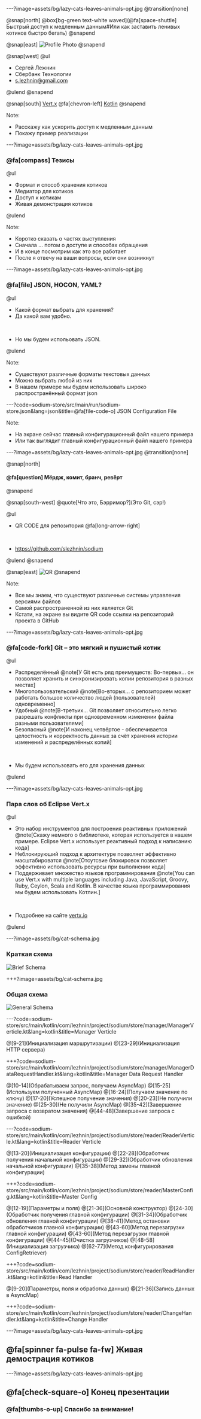---?image=assets/bg/lazy-cats-leaves-animals-opt.jpg
@transition[none]

@snap[north]
@box[bg-green text-white waved](@fa[space-shuttle] Быстрый доступ к медленным данным​#Или как заставить ленивых  котиков  быстро бегать​)
@snapend

@snap[east]
![Profile Photo](assets/profile_photo_2.jpg)
@snapend

@snap[west]
@ul[](false)

- Сергей Лежнин
- Сбербанк Технологии
- [s.lezhnin@gmail.com](mailto:s.lezhnin@gmail.com)

@ulend
@snapend

@snap[south]
[Vert.x](https://vertx.io) @fa[chevron-left] [Kotlin](https://kotlinlang.org)
@snapend

Note:

- Расскажу как ускорить доступ к медленным данным
- Покажу пример реализации

---?image=assets/bg/lazy-cats-leaves-animals-opt.jpg
### @fa[compass] Тезисы​

@ul

- Формат и способ хранения котиков​
- Медиатор для котиков​
- Доступ к котикам​
- Живая демонстрация котиков

@ulend

Note:

- Коротко сказать о частях выступления
- Сначала ... потом о доступе и способах обращения
- И в конце посмотрим как это все работает
- После я отвечу на ваши вопросы, если они возникнут

---?image=assets/bg/lazy-cats-leaves-animals-opt.jpg
### @fa[file] JSON, HOCON, YAML?​

@ul

- Какой формат выбрать для хранения?
- Да какой вам удобно.

<br>

- Но мы будем испольовать JSON.

@ulend

Note:

- Существуют различные форматы текстовых данных
- Можно выбрать любой из них
- В нашем примере мы будем использовать широко распространённый формат json

---?code=sodium-store/src/main/run/sodium-store.json&lang=json&title=@fa[file-code-o] JSON Configuration File

Note:

- На экране сейчас главный конфигурационный файл нашего примера
- Или так выглядит главный конфигурационный файл нашего примера

---?image=assets/bg/lazy-cats-leaves-animals-opt.jpg
@transition[none]

@snap[north]
#### @fa[question] Мёрдж, комит, бранч, ревёрт
@snapend

@snap[south-west]
@quote[Что это, Бэрримор?](​Это Git, сэр!)​

@ul

- QR CODE для репозитория @fa[long-arrow-right]

<br>

- https://github.com/slezhnin/sodium

@ulend
@snapend

@snap[east]
![QR](assets/logo_qr.png)
@snapend

Note:

- Все мы знаем, что существуют различные системы управления версиями файлов
- Самой распространенной из них является Git
- Кстати, на экране вы видите QR code ссылки на репозиторий проекта в GitHub

---?image=assets/bg/lazy-cats-leaves-animals-opt.jpg
### @fa[code-fork] Git – это мягкий и пушистый котик​

@ul

- Распределённый​ @note[У Git есть ряд преимуществ: Во-первых... он позволяет хранить и синхронизировать копии репозитория в разных местах]
- Многопользовательский​ @note[Во-вторых... с репозиторием может работать большое количество людей (пользователей) одновременно]
- Удобный​ @note[В-третьих... Git позволяет относительно легко разрешать конфликты при одновременном изменении файла разными пользователями]
- Безопасный​ @note[И наконец четвёртое - обеспечивается целостность и корректность данных за счёт хранения истории изменений и распределённых копий]

​<br>

- Мы будем использовать его для хранения данных​

@ulend

---?image=assets/bg/lazy-cats-leaves-animals-opt.jpg
### Пара слов об Eclipse Vert.x

@ul

- Это набор инструментов для построения реактивных приложений @note[Скажу немного о библиотеке, которая используется в нашем примере. Eclipse Vert.x использует реактивный подход к написанию кода]
- Неблокируюший подход к архитектуре позволяет эффективно масштабироватся @note[Отсутсвие блокировок позволяет эффективно использовать ресурсы при выполнении кода]
- Поддерживает множество языков программирования @note[You can use Vert.x with multiple languages including Java, JavaScript, Groovy, Ruby, Ceylon, Scala and Kotlin. В качестве языка программирования мы будем использовать Котлин.]

<br>

- Подробнее на сайте [vertx.io](https://vertx.io/)

@ulend

---?image=assets/bg/cat-schema.jpg
### Краткая схема

![Brief Schema](assets/brief_schema.png)

+++?image=assets/bg/cat-schema.jpg
### Общая схема

![General Schema](assets/general_schema.png)

---?code=sodium-store/src/main/kotlin/com/lezhnin/project/sodium/store/manager/ManagerVerticle.kt&lang=kotlin&title=Manager Verticle

@[9-21](Инициализация маршрутизации)
@[23-29](Инициализация HTTP сервера)

+++?code=sodium-store/src/main/kotlin/com/lezhnin/project/sodium/store/manager/ManagerDataRequestHandler.kt&lang=kotlin&title=Manager Data Request Handler

@[10-14](Обрабатываем запрос, получаем AsyncMap)
@[15-25](Используем полученный AsyncMap)
@[16-24](Получаем значение по ключу)
@[17-20](Успешное получение значения)
@[20-23](Не получили значение)
@[25-30](Не получили AsyncMap)
@[35-42](Завершение запроса с возвратом значения)
@[44-48](Завершение запроса с ошибкой)

---?code=sodium-store/src/main/kotlin/com/lezhnin/project/sodium/store/reader/ReaderVerticle.kt&lang=kotlin&title=Reader Verticle

@[13-20](Инициализация конфигурации)
@[22-28](Обработчик получения начальной конфигурации)
@[29-32](Обработчик обновления начальной конфигурации)
@[35-38](Метод замены главной конфигурации)

+++?code=sodium-store/src/main/kotlin/com/lezhnin/project/sodium/store/reader/MasterConfig.kt&lang=kotlin&title=Master Config

@[12-19](Параметры и поля)
@[21-36](Основной конструктор)
@[24-30](Обработчик получения главной конфигурации)
@[31-34](Обработчик обновления главной конфигурации)
@[38-41](Метод остановки обработчиков главной конфигурации)
@[43-60](Метод перезагрузки главной конфигурации)
@[43-60](Метод перезагрузки главной конфигурации)
@[44-45](Очистка загрузчиков)
@[48-58](Инициализация загрузчика)
@[62-77](Метод конфигурирования ConfigRetriever)

+++?code=sodium-store/src/main/kotlin/com/lezhnin/project/sodium/store/reader/ReadHandler.kt&lang=kotlin&title=Read Handler

@[9-20](Параметры, поля и обработка данных)
@[21-36](Запись данных в AsyncMap)

+++?code=sodium-store/src/main/kotlin/com/lezhnin/project/sodium/store/reader/ChangeHandler.kt&lang=kotlin&title=Change Handler

---?image=assets/bg/lazy-cats-leaves-animals-opt.jpg
## @fa[spinner fa-pulse fa-fw] Живая демострация котиков

---?image=assets/bg/lazy-cats-leaves-animals-opt.jpg
## @fa[check-square-o] Конец презентации
### @fa[thumbs-o-up] Спасибо за внимание!
